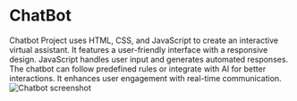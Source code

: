 # ChatBot
Chatbot Project uses HTML, CSS, and JavaScript to create an interactive virtual assistant. It features a user-friendly interface with a responsive design. JavaScript handles user input and generates automated responses. The chatbot can follow predefined rules or integrate with AI for better interactions. It enhances user engagement with real-time communication.
![Chatbot screenshot](https://github.com/user-attachments/assets/70ec0bdb-7b80-47f4-97e3-8c9fea7c14b4)
